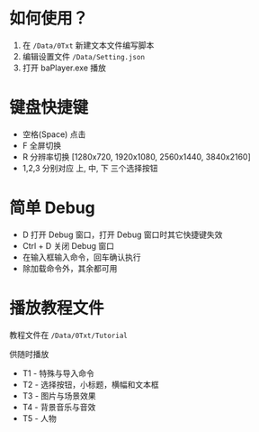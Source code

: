 # 如何使用？

1. 在 `/Data/0Txt` 新建文本文件编写脚本
2. 编辑设置文件 `/Data/Setting.json`
3. 打开 baPlayer.exe 播放

# 键盘快捷键

- 空格(Space) 点击
- F 全屏切换
- R 分辨率切换 [1280x720, 1920x1080, 2560x1440, 3840x2160]
- 1,2,3 分别对应 上, 中, 下 三个选择按钮

# 简单 Debug

- D 打开 Debug 窗口，打开 Debug 窗口时其它快捷键失效
- Ctrl + D 关闭 Debug 窗口
- 在输入框输入命令，回车确认执行
- 除加载命令外，其余都可用

# 播放教程文件

教程文件在 `/Data/0Txt/Tutorial`

供随时播放

- T1 - 特殊与导入命令
- T2 - 选择按钮，小标题，横幅和文本框
- T3 - 图片与场景效果
- T4 - 背景音乐与音效
- T5 - 人物